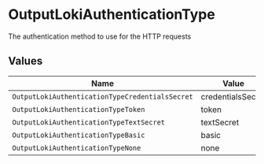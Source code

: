 # OutputLokiAuthenticationType

The authentication method to use for the HTTP requests


## Values

| Name                                            | Value                                           |
| ----------------------------------------------- | ----------------------------------------------- |
| `OutputLokiAuthenticationTypeCredentialsSecret` | credentialsSecret                               |
| `OutputLokiAuthenticationTypeToken`             | token                                           |
| `OutputLokiAuthenticationTypeTextSecret`        | textSecret                                      |
| `OutputLokiAuthenticationTypeBasic`             | basic                                           |
| `OutputLokiAuthenticationTypeNone`              | none                                            |